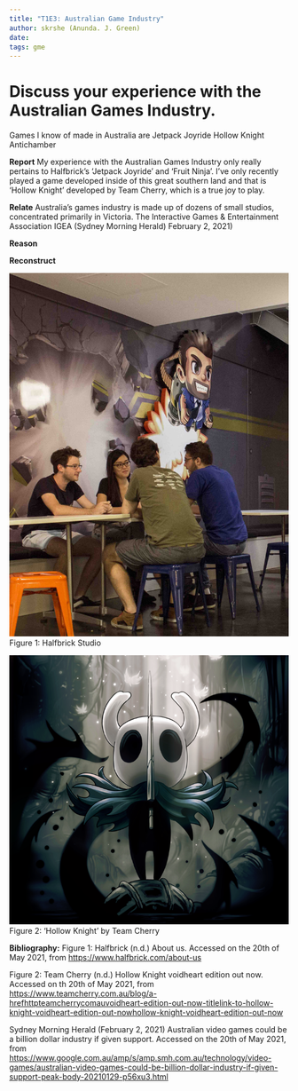 ```yaml
---
title: "T1E3: Australian Game Industry"
author: skrshe (Anunda. J. Green)
date:
tags: gme
---
```


# Discuss your experience with the Australian Games Industry.
Games I know of made in Australia are
Jetpack Joyride
Hollow Knight
Antichamber

**Report**
My experience with the Australian Games Industry only really pertains to Halfbrick’s ‘Jetpack Joyride’  and ‘Fruit Ninja’. I’ve only recently played a game developed inside of this great southern land and that is ‘Hollow Knight’ developed  by Team Cherry, which is a true joy to play.

**Relate**
Australia’s games industry is made up of dozens of small studios, concentrated primarily in Victoria. The Interactive Games & Entertainment Association IGEA (Sydney Morning Herald)  February 2, 2021)

**Reason**

**Reconstruct**


![halfbrick](res/halfbrick.jpg)
Figure 1: Halfbrick Studio

![hollowknight](res/hollowknight.png)
Figure 2: ‘Hollow Knight’ by Team Cherry

**Bibliography:**
Figure 1:
Halfbrick (n.d.) About us. Accessed on the 20th of May 2021, from
https://www.halfbrick.com/about-us

Figure 2:
Team Cherry (n.d.)  Hollow Knight voidheart edition out now. Accessed on th 20th of May 2021, from
https://www.teamcherry.com.au/blog/a-hrefhttpteamcherrycomauvoidheart-edition-out-now-titlelink-to-hollow-knight-voidheart-edition-out-nowhollow-knight-voidheart-edition-out-now

Sydney Morning Herald (February 2, 2021) Australian video games could be a billion dollar industry if given support. Accessed on the 20th of May 2021, from https://www.google.com.au/amp/s/amp.smh.com.au/technology/video-games/australian-video-games-could-be-billion-dollar-industry-if-given-support-peak-body-20210129-p56xu3.html




